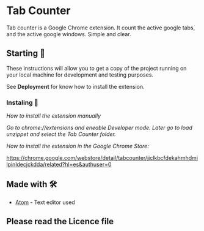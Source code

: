 # Tab Counter

Tab counter is a Google Chrome extension. It count the active google tabs, and the active google windows. Simple and clear.

## Starting 🚀

These instructions will allow you to get a copy of the project running on your local machine for development and testing purposes.

See **Deployment** for know how to install the extension.

### Instaling 🔧

_How to install the extension manually_

_Go to chrome://extensions and eneable Developer mode. Later go to load unzippet and select the Tab Counter folder._

_How to install the extension in the Google Chrome Store:_

https://chrome.google.com/webstore/detail/tabcounter/jjclkbcfdekahmhdmilpinldecjckdda/related?hl=es&authuser=0

## Made with 🛠️

* [Atom](https://atom.io/) - Text editor used

## Please read the Licence file
